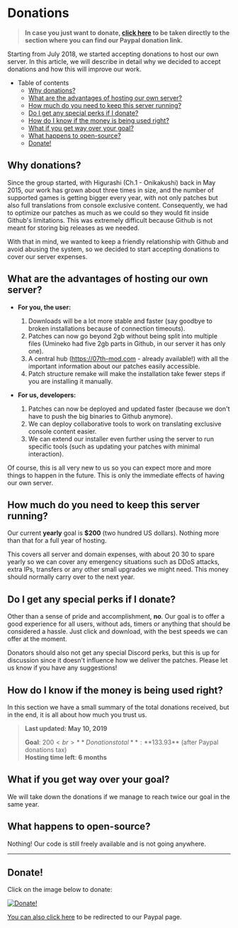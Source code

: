 # Donations

> **In case you just want to donate, [click here](#donate) to be taken directly to the section where you can find our Paypal donation link.**

Starting from July 2018, we started accepting donations to host our own server. In this article, we will describe in detail why we decided to accept donations and how this will improve our work.

- Table of contents
    - [Why donations?](#why-donations)
    - [What are the advantages of hosting our own server?](#what-are-the-advantages-of-hosting-our-own-server)
    - [How much do you need to keep this server running?](#how-much-do-you-need-to-keep-this-server-running)
    - [Do I get any special perks if I donate?](#do-i-get-any-special-perks-if-i-donate)
    - [How do I know if the money is being used right?](#how-do-i-know-if-the-money-is-being-used-right)
    - [What if you get way over your goal?](#what-if-you-get-way-over-your-goal)
    - [What happens to open-source?](#what-happens-to-open-source)
    - [Donate!](#donate)

## Why donations?

Since the group started, with Higurashi (Ch.1 - Onikakushi) back in May 2015, our work has grown about three times in size, and the number of supported games is getting bigger every year, with not only patches but also full translations from console exclusive content. Consequently, we had to optimize our patches as much as we could so they would fit inside Github's limitations. This was extremely difficult because Github is not meant for storing big releases as we needed.

With that in mind, we wanted to keep a friendly relationship with Github and avoid abusing the system, so we decided to start accepting donations to cover our server expenses.

## What are the advantages of hosting our own server?

* **For you, the user:**
    1. Downloads will be a lot more stable and faster (say goodbye to broken installations because of connection timeouts).
    2. Patches can now go beyond 2gb without being split into multiple files (Umineko had five 2gb parts in Github, in our server it has only one).
    3. A central hub (https://07th-mod.com - already available!) with all the important information about our patches easily accessible.
    4. Patch structure remake will make the installation take fewer steps if you are installing it manually.

* **For us, developers:**
    1. Patches can now be deployed and updated faster (because we don't have to push the big binaries to Github anymore).
    2. We can deploy collaborative tools to work on translating exclusive console content easier.
    3. We can extend our installer even further using the server to run specific tools (such as updating your patches with minimal interaction).

Of course, this is all very new to us so you can expect more and more things to happen in the future. This is only the immediate effects of having our own server.

## How much do you need to keep this server running?

Our current **yearly** goal is **$200** (two hundred US dollars). Nothing more than that for a full year of hosting.

This covers all server and domain expenses, with about $20~$30 to spare yearly so we can cover any emergency situations such as DDoS attacks, extra IPs, transfers or any other small upgrades we might need. This money should normally carry over to the next year.

## Do I get any special perks if I donate?

Other than a sense of pride and accomplishment, **no**. Our goal is to offer a good experience for all users, without ads, timers or anything that should be considered a hassle. Just click and download, with the best speeds we can offer at the moment.

Donators should also not get any special Discord perks, but this is up for discussion since it doesn't influence how we deliver the patches. Please let us know if you have any suggestions!

## How do I know if the money is being used right?

In this section we have a small summary of the total donations received, but in the end, it is all about how much you trust us.

> **Last updated: May 10, 2019**
> 
> **Goal**: $200 <br>
> **Donations total**: **$133.93** (after Paypal donations tax) <br>
> **Hosting time left**: **6 months** <br>

## What if you get way over your goal?

We will take down the donations if we manage to reach twice our goal in the same year.

## What happens to open-source?

Nothing! Our code is still freely available and is not going anywhere.

***

## Donate!

Click on the image below to donate:

[![Donate!](https://user-images.githubusercontent.com/4702556/42401332-8e49fd8c-814b-11e8-9a83-b52285cf1051.png
)](https://www.paypal.com/cgi-bin/webscr?cmd=_s-xclick&hosted_button_id=SP5S4ZDV9BNZQ)

[You can also click here](https://www.paypal.com/cgi-bin/webscr?cmd=_s-xclick&hosted_button_id=SP5S4ZDV9BNZQ) to be redirected to our Paypal page.

